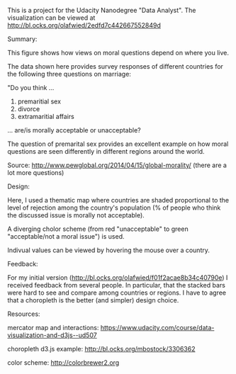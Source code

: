 This is a project for the Udacity Nanodegree "Data Analyst".
The visualization can be viewed at http://bl.ocks.org/olafwied/2edfd7c442667552849d

Summary: 

This figure shows how views on moral questions depend on where you live. 

The data shown here provides survey responses of different countries for the following three questions on marriage:

"Do you think ...

1) premaritial sex
2) divorce 
3) extramaritial affairs 

... are/is morally acceptable or unacceptable?

The question of premarital sex provides an excellent example on how moral questions are seen differently in different regions around the world.

Source: http://www.pewglobal.org/2014/04/15/global-morality/ (there are a lot more questions)

Design: 

Here, I used a thematic map where countries are shaded proportional to the level of rejection among the country's population (% of people who think the discussed issue is morally not acceptable).

A diverging cholor scheme (from red "unacceptable" to green "acceptable/not a moral issue") is used. 

Indivual values can be viewed by hovering the mouse over a country.

Feedback:

For my initial version (http://bl.ocks.org/olafwied/f01f2acae8b34c40790e) I received feedback from several people. In particular, that the stacked bars were hard to see and compare among countries or regions. I have to agree that a choropleth is the better (and simpler) design choice. 


Resources: 

mercator map and interactions: 
https://www.udacity.com/course/data-visualization-and-d3js--ud507

choropleth d3.js example: 
http://bl.ocks.org/mbostock/3306362

color scheme:
http://colorbrewer2.org 
